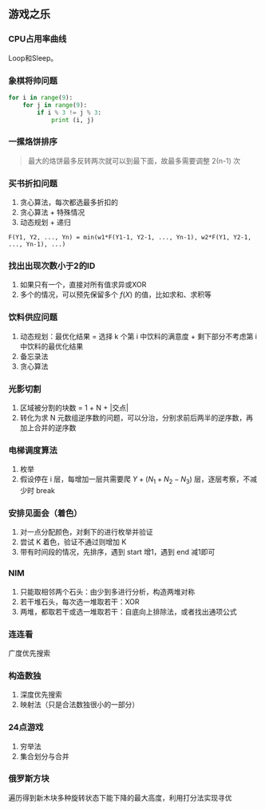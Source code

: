 ## 游戏之乐

### CPU占用率曲线

Loop和Sleep。

### 象棋将帅问题

```python
for i in range(9):
    for j in range(9):
        if i % 3 != j % 3:
            print (i, j)
```

### 一摞烙饼排序

> 最大的烙饼最多反转两次就可以到最下面，故最多需要调整 2(n-1) 次

### 买书折扣问题

1. 贪心算法，每次都选最多折扣的
2. 贪心算法 + 特殊情况
3. 动态规划 + 递归

```
F(Y1, Y2, ..., Yn) = min(w1*F(Y1-1, Y2-1, ..., Yn-1), w2*F(Y1, Y2-1, ..., Yn-1), ...)
```

### 找出出现次数小于2的ID

1. 如果只有一个，直接对所有值求异或XOR
2. 多个的情况，可以预先保留多个 $f(X)$ 的值，比如求和、求积等

### 饮料供应问题

1. 动态规划：最优化结果 = 选择 k 个第 i 中饮料的满意度 + 剩下部分不考虑第 i 中饮料的最优化结果
2. 备忘录法
3. 贪心算法

### 光影切割

1. 区域被分割的块数 = 1 + N + |交点|
2. 转化为求 N 元数组逆序数的问题，可以分治，分别求前后两半的逆序数，再加上合并的逆序数

### 电梯调度算法

1. 枚举
2. 假设停在 i 层，每增加一层共需要爬 $Y+(N_1+N_2-N_3)$ 层，逐层考察，不减少时 break

### 安排见面会（着色）

1. 对一点分配颜色，对剩下的进行枚举并验证
2. 尝试 K 着色，验证不通过则增加 K
3. 带有时间段的情况，先排序，遇到 start 增1，遇到 end 减1即可

### NIM

1. 只能取相邻两个石头：由少到多进行分析，构造两堆对称
2. 若干堆石头，每次选一堆取若干：XOR
3. 两堆，都取若干或选一堆取若干：自底向上排除法，或者找出通项公式

### 连连看

广度优先搜索

### 构造数独

1. 深度优先搜索
2. 映射法（只是合法数独很小的一部分）

### 24点游戏

1. 穷举法
2. 集合划分与合并

### 俄罗斯方块

遍历得到新木块多种旋转状态下能下降的最大高度，利用打分法实现寻优

